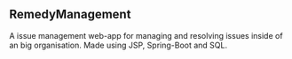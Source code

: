 ## RemedyManagement
A issue management web-app for managing and resolving issues inside of an big organisation.
Made using JSP, Spring-Boot and SQL.
